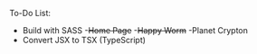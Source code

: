 To-Do List:
- Build with SASS
  -~~Home Page~~
  -~~Happy Worm~~
  -Planet Crypton
- Convert JSX to TSX (TypeScript)
